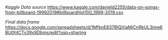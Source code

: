 *Kaggle Data source*
https://www.kaggle.com/danield2255/data-on-songs-from-billboard-19992019#billboardHot100_1999-2019.csv

*Final data frame*
https://docs.google.com/spreadsheets/d/1MfknE837BIQViaMjCnRkUL3ime6BU0htCTv39x9Dbms/edit?usp=sharing